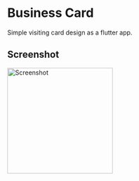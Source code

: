 # Business Card
Simple visiting card design as a flutter app.

## Screenshot
<picture>
  <img alt="Screenshot" src="/screenshots/screenshot.png" width="240"/>
</picture>
